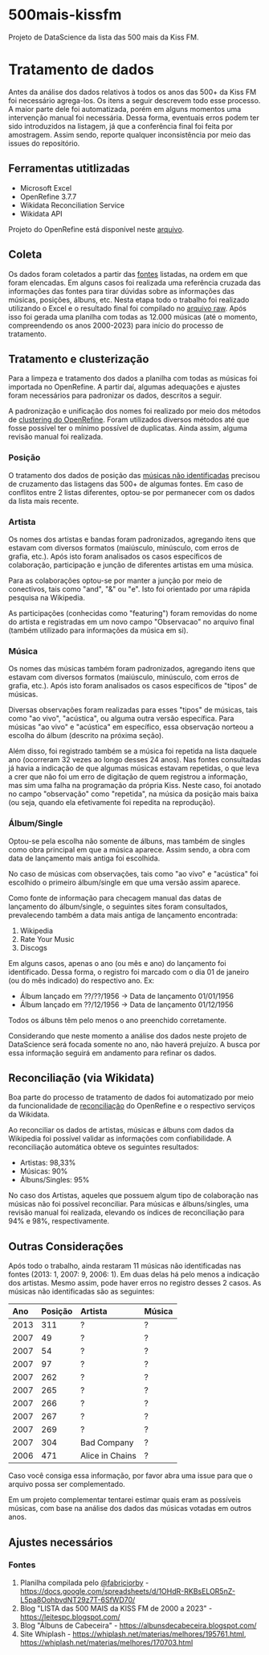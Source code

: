 # 500mais-kissfm
Projeto de DataScience da lista das 500 mais da Kiss FM.

# Tratamento de dados

Antes da análise dos dados relativos à todos os anos das 500+ da Kiss FM foi necessário agrega-los. Os itens a seguir descrevem todo esse processo. 
A maior parte dele foi automatizada, porém em alguns momentos uma intervenção manual foi necessária. Dessa forma, eventuais erros podem ter sido introduzidos na listagem, já que a conferência final foi feita por amostragem. Assim sendo, reporte qualquer inconsistência por meio das issues do repositório.

## Ferramentas utitlizadas

* Microsoft Excel
* OpenRefine 3.7.7
* Wikidata Reconciliation Service
* Wikidata API

Projeto do OpenRefine está disponível neste [arquivo](../main/data/500%2B_openrefine.tar.gz).

## Coleta

Os dados foram coletados a partir das <a href="#fontes">fontes</a> listadas, na ordem em que foram elencadas. Em alguns casos foi realizada uma referência cruzada das informações das fontes para tirar dúvidas sobre as informações das músicas, posições, álbuns, etc.
Nesta etapa todo o trabalho foi realizado utilizando o Excel e o resultado final foi compilado no [arquivo raw](../main/data/raw/500%2B_raw.xlsx).
Após isso foi gerada uma planilha com todas as 12.000 músicas (até o momento, compreendendo os anos 2000-2023) para início do processo de tratamento.

## Tratamento e clusterização

Para a limpeza e tratamento dos dados a planilha com todas as músicas foi importada no OpenRefine. A partir daí, algumas adequações e ajustes foram necessários para padronizar os dados, descritos a seguir.

A padronização e unificação dos nomes foi realizado por meio dos métodos de [clustering do OpenRefine](https://openrefine.org/docs/technical-reference/clustering-in-depth). Foram utilizados diversos métodos até que fosse possível ter o mínimo possível de duplicatas. Ainda assim, alguma revisão manual foi realizada. 

### Posição

O tratamento dos dados de posição das <a href="#outras-considerações">músicas não identificadas</a> precisou de cruzamento das listagens das 500+ de algumas fontes. Em caso de conflitos entre 2 listas diferentes, optou-se por permanecer com os dados da lista mais recente.

### Artista

Os nomes dos artistas e bandas foram padronizados, agregando itens que estavam com diversos formatos (maiúsculo, minúsculo, com erros de grafia, etc.). Após isto foram analisados os casos específicos de colaboração, participação e junção de diferentes artistas em uma música.

Para as colaborações optou-se por manter a junção por meio de conectivos, tais como "and", "&" ou "e". Isto foi orientado por uma rápida pesquisa na Wikipedia.

As participações (conhecidas como "featuring") foram removidas do nome do artista e registradas em um novo campo "Observacao" no arquivo final (também utilizado para informações da música em si).

### Música

Os nomes das músicas também foram padronizados, agregando itens que estavam com diversos formatos (maiúsculo, minúsculo, com erros de grafia, etc.). Após isto foram analisados os casos específicos de "tipos" de músicas.

Diversas observações foram realizadas para esses "tipos" de músicas, tais como "ao vivo", "acústica", ou alguma outra versão específica. Para músicas "ao vivo" e "acústica" em específico, essa observação norteou a escolha do álbum (descrito na próxima seção).

Além disso, foi registrado também se a música foi repetida na lista daquele ano (ocorreram 32 vezes ao longo desses 24 anos). Nas fontes consultadas já havia a indicação de que algumas músicas estavam repetidas, o que leva a crer que não foi um erro de digitação de quem registrou a informação, mas sim uma falha na programação da própria Kiss. Neste caso, foi anotado no campo "observação" como "repetida", na música da posição mais baixa (ou seja, quando ela efetivamente foi repedita na reprodução).

### Álbum/Single

Optou-se pela escolha não somente de álbuns, mas também de singles como obra principal em que a música aparece. Assim sendo, a obra com data de lançamento mais antiga foi escolhida.

No caso de músicas com observações, tais como "ao vivo" e "acústica" foi escolhido o primeiro álbum/single em que uma versão assim aparece.

Como fonte de informação para checagem manual das datas de lançamento do álbum/single, o seguintes sites foram consultados, prevalecendo também a data mais antiga de lançamento encontrada:

1. Wikipedia
2. Rate Your Music
3. Discogs

Em alguns casos, apenas o ano (ou mês e ano) do lançamento foi identificado. Dessa forma, o registro foi marcado com o dia 01 de janeiro (ou do mês indicado) do respectivo ano. Ex:

* Álbum lançado em ??/??/1956 -> Data de lançamento 01/01/1956
* Álbum lançado em ??/12/1956 -> Data de lançamento 01/12/1956

Todos os álbuns têm pelo menos o ano preenchido corretamente.

Considerando que neste momento a análise dos dados neste projeto de DataScience será focada somente no ano, não haverá prejuízo. A busca por essa informação seguirá em andamento para refinar os dados. 

## Reconciliação (via Wikidata)

Boa parte do processo de tratamento de dados foi automatizado por meio da funcionalidade de [reconciliação](https://openrefine.org/docs/manual/reconciling) do OpenRefine e o respectivo serviços da Wikidata.

Ao reconciliar os dados de artistas, músicas e álbuns com dados da Wikipedia foi possível validar as informações com confiabilidade. A reconciliação automática obteve os seguintes resultados:
* Artistas: 98,33%
* Músicas: 90%
* Álbuns/Singles: 95%

No caso dos Artistas, aqueles que possuem algum tipo de colaboração nas músicas não foi possível reconciliar. Para músicas e álbuns/singles, uma revisão manual foi realizada, elevando os índices de reconciliação para 94% e 98%, respectivamente.


## Outras Considerações

Após todo o trabalho, ainda restaram 11 músicas não identificadas nas fontes (2013: 1, 2007: 9, 2006: 1). Em duas delas há pelo menos a indicação dos artistas. Mesmo assim, pode haver erros no registro desses 2 casos. As músicas não identificadas são as seguintes:

|Ano|Posição|Artista|Música|
|:----|:----|:----|:----|
|2013|311|?|?|
|2007|49|?|?|
|2007|54|?|?|
|2007|97|?|?|
|2007|262|?|?|
|2007|265|?|?|
|2007|266|?|?|
|2007|267|?|?|
|2007|269|?|?|
|2007|304|Bad Company|?|
|2006|471|Alice in Chains|?|

Caso você consiga essa informação, por favor abra uma issue para que o arquivo possa ser complementado. 

Em um projeto complementar tentarei estimar quais eram as possíveis músicas, com base na análise dos dados das músicas votadas em outros anos.

## Ajustes necessários


### Fontes

1. Planilha compilada pelo [@fabriciorby](https://x.com/fabriciorby) - https://docs.google.com/spreadsheets/d/1OHdR-RKBsELOR5nZ-L5pa8OohbvdNT29z7T-6SfWD70/
2. Blog "LISTA das 500 MAIS da KISS FM de 2000 a 2023" - https://leitespc.blogspot.com/
3. Blog "Álbuns de Cabeceira" - https://albunsdecabeceira.blogspot.com/
4. Site Whiplash - https://whiplash.net/materias/melhores/195761.html, https://whiplash.net/materias/melhores/170703.html
